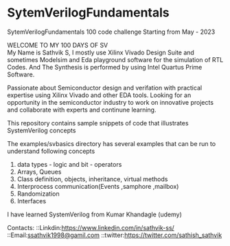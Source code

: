 # SytemVerilogFundamentals
SytemVerilogFundamentals 100 code challenge Starting from May - 2023


WELCOME TO MY 100 DAYS OF SV  
My Name is Sathvik S, I mostly use Xilinx Vivado Design Suite and sometimes Modelsim and Eda playground software for the simulation of RTL Codes. 
And The Synthesis is performed by using Intel Quartus Prime Software.


Passionate about Semiconductor design and verifation with practical expertise using Xilinx Vivado and other EDA tools. 
Looking for an opportunity in the semiconductor industry to work on innovative projects and collaborate with experts and continune learning.


This repository contains sample snippets of code that illustrates SystemVerilog concepts

The examples/svbasics directory has several examples that can be run to understand following concepts
 1) data types - logic and bit - operators
 2) Arrays, Queues
 3) Class definition, objects, inheritance, virtual methods
 4) Interprocess communication(Events ,samphore ,mailbox)
 5) Randomization 
 6) Interfaces

I have learned SystemVerilog from Kumar Khandagle (udemy)


Contacts:
::Linkdin:https://www.linkedin.com/in/sathvik-ss/
::Email:ssathvik1998@gamil.com
::twitter:https://twitter.com/sathish_sathvik
